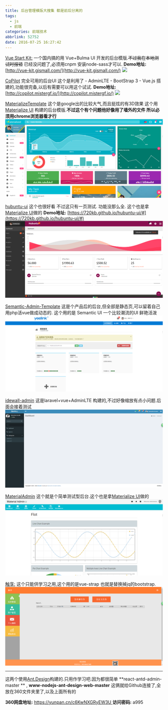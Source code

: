 ```yaml
---
title: 后台管理模版大搜集 都是前后分离的
tags:
  - js
  - 前端
categories: 前端技术
abbrlink: 52752
date: 2016-07-25 16:27:42
---
```


[Vue Start Kit:](https://github.com/gismall/vue-kit)  一个国内搞的用 Vue+Bulma UI 开发的后台模版.~~不过我在本地测试时报错~~ 已经没问题了,必须用cnpm 安装node-sass才可以.
**Demo地址:** [http://vue-kit.gismall.com/](http://vue-kit.gismall.com/)
![](https://github.com/gismall/vue-kit/raw/master/src/assets/img/screen-dashboard.png)

<!--more-->

[CoPilot](https://github.com/misterGF/CoPilot) 完全可用的后台UI 这个是利用了 - AdminLTE - BootStrap 3 - Vue.js 搭建的,功能很完备,以后有需要可以用这个试试.
**Demo地址:** [http://copilot.mistergf.io/](http://copilot.mistergf.io/)
![](https://camo.githubusercontent.com/70a7a46cc0815b9f761f56efcfce0c2531d2576b/687474703a2f2f7265732e636c6f7564696e6172792e636f6d2f676174656332312f696d6167652f75706c6f61642f76313435393739393335302f73637265656e73686f745f74326b706f6c2e706e67)

[MaterializeTemplate](https://github.com/AlbertKellner/MaterializeTemplate) 这个是google出的比较大气,而且挺炫的有3D效果 这个用[Materialize UI](http://www.materialscss.com/) 构建的后台模版.**不过这个有个问题他好像用了墙外的文件 所以必须用chrome浏览器看才行**
![](/image/16-7/3.png)

[hubuntu-ui](https://github.com/720kb/hubuntu-ui) 这个也很好看 不过这只有一页测试. 功能没那么全. 这个也是拿[Materialize UI](http://www.materialscss.com/)做的
**Demo地址:** [https://720kb.github.io/hubuntu-ui/#](https://720kb.github.io/hubuntu-ui/#)
![](/image/16-7/5.png)

[Semantic-Admin-Template](https://github.com/Copypeng/Semantic-Admin-Template) 这是个产品后的后台,但全部是静态页,可以留着自己用php活vue做成动态的.  这个用的是 Semantic UI 一个比较潮流的UI 鲜艳活泼
![](/image/16-7/2.png)

[idewall-admin](https://github.com/gianmaster/idewall-admin) 这是laravel+vue+AdminLTE 构建的,不过好像缩放有点小问题.后面会接着测试
![](/image/16-7/6.png)


[MaterialAdmin](https://github.com/lazarohcm/MaterialAdmin) 这个就是个简单测试型后台.这个也是拿[Materialize UI](http://www.materialscss.com/)做的
![](/image/16-7/4.png)

[触享:](https://github.com/sjerrys/vuetest) 这个只能供学习之用,这个用的是vue-strap 也就是替换掉jq的bootstrap.
![](/image/16-7/1.png)


---------------------------

这两个使用[Ant.Design](http://ant.design/)构建的.只用作学习吧.因为都很简单
**react-antd-admin-master ** , **www-nodejs-ant-design-web-master**
这俩就给Github连接了,全放在360文件夹里了,以及上面所有的

**360网盘地址:**
[https://yunpan.cn/c6KwNXGRyEW3U ](https://yunpan.cn/c6KwNXGRyEW3U)  **访问密码:** a995

